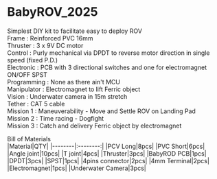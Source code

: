 # BabyROV_2025
Simplest DIY kit to facilitate easy to deploy ROV  
Frame : Reinforced PVC 16mm  
Thruster : 3 x 9V DC motor  
Control : Purly mechanical via DPDT to reverse motor direction in single speed (fixed P.D.)  
Electronic : PCB with 3 directional switches and one for electromagnet ON/OFF SPST  
Programming : None as there ain't MCU  
Manipulator : Electromagnet to lift Ferric object  
Vision : Underwater camera in 15m stretch  
Tether : CAT 5 cable  
Mission 1 : Maneuverability - Move and Settle ROV on Landing Pad  
Mission 2 : Time racing - Dogfight  
Mission 3 : Catch and delivery Ferric object by electromagnet  

Bill of Materials  
|Material|QTY|
|--------|:--------:|
|PCV Long|8pcs|
|PVC Short|6pcs|
|Angle joint|10pcs|
|T joint|4pcs|
|Thruster|3pcs|
|BabyROD PCB|1pcs|
|DPDT|3pcs|
|SPST|1pcs|
|4pins connector|2pcs|
|4mm Terminal|2pcs|
|Electromagnet|1pcs|
|Underwater Camera|3pcs|
